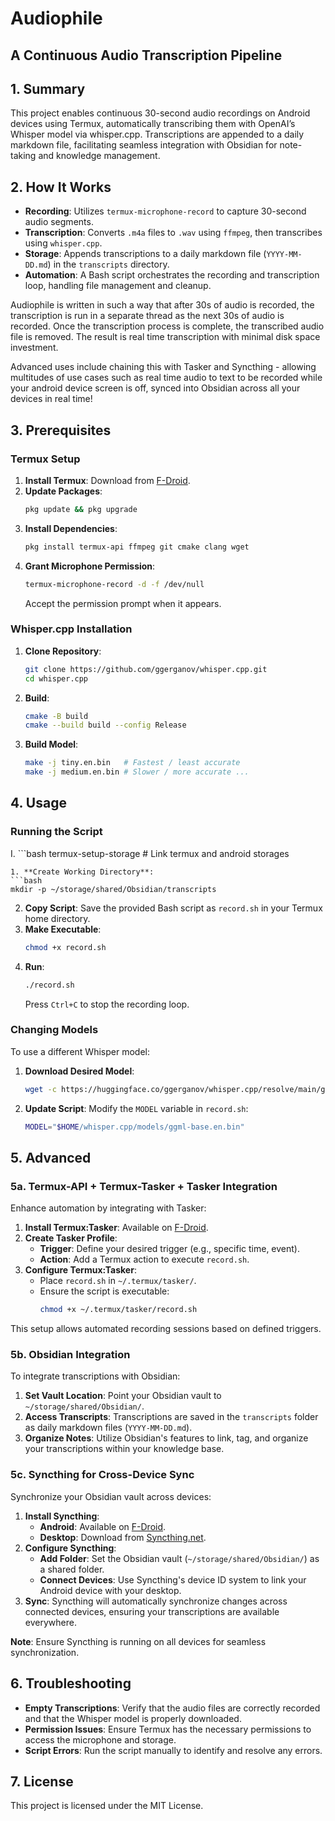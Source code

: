 # Audiophile

## A Continuous Audio Transcription Pipeline


## 1. Summary

This project enables continuous 30-second audio recordings on Android devices using Termux, automatically transcribing them with OpenAI’s Whisper model via whisper.cpp. Transcriptions are appended to a daily markdown file, facilitating seamless integration with Obsidian for note-taking and knowledge management.



## 2. How It Works

- **Recording**: Utilizes `termux-microphone-record` to capture 30-second audio segments.
- **Transcription**: Converts `.m4a` files to `.wav` using `ffmpeg`, then transcribes using `whisper.cpp`.
- **Storage**: Appends transcriptions to a daily markdown file (`YYYY-MM-DD.md`) in the `transcripts` directory.
- **Automation**: A Bash script orchestrates the recording and transcription loop, handling file management and cleanup.

Audiophile is written in such a way that after 30s of audio is recorded, the  transcription is run in a separate thread as the next 30s of audio is recorded. Once the transcription process is complete, the transcribed audio file is removed. The result is real time transcription with minimal disk space investment. 

Advanced uses include chaining this with Tasker and Syncthing - allowing multitudes of use cases such as  real time audio to text to be recorded while your android device screen is off, synced into Obsidian across all your devices in real time!


## 3. Prerequisites

### Termux Setup

1. **Install Termux**: Download from [F-Droid](https://f-droid.org/en/packages/com.termux/).
2. **Update Packages**:
   ```bash
   pkg update && pkg upgrade
   ```
3. **Install Dependencies**:
   ```bash
   pkg install termux-api ffmpeg git cmake clang wget
   ```
4. **Grant Microphone Permission**:
   ```bash
   termux-microphone-record -d -f /dev/null
   ```
   Accept the permission prompt when it appears.

### Whisper.cpp Installation

1. **Clone Repository**:
   ```bash
   git clone https://github.com/ggerganov/whisper.cpp.git
   cd whisper.cpp
   ```
   
2. **Build**:
   ```bash
   cmake -B build
   cmake --build build --config Release
   ```
   
3. **Build Model**:
   ```bash
   make -j tiny.en.bin   # Fastest / least accurate
   make -j medium.en.bin # Slower / more accurate ...

## 4. Usage

### Running the Script

I. ```bash
   termux-setup-storage # Link termux and android storages
   ```
1. **Create Working Directory**:
   ```bash
   mkdir -p ~/storage/shared/Obsidian/transcripts
   ```
2. **Copy Script**: Save the provided Bash script as `record.sh` in your Termux home directory.
3. **Make Executable**:
   ```bash
   chmod +x record.sh
   ```
4. **Run**:
   ```bash
   ./record.sh
   ```
   Press `Ctrl+C` to stop the recording loop.

### Changing Models

To use a different Whisper model:

1. **Download Desired Model**:
   ```bash
   wget -c https://huggingface.co/ggerganov/whisper.cpp/resolve/main/ggml-base.en.bin -P models/
   ```
2. **Update Script**: Modify the `MODEL` variable in `record.sh`:
   ```bash
   MODEL="$HOME/whisper.cpp/models/ggml-base.en.bin"
   ```

## 5. Advanced

### 5a. Termux-API + Termux-Tasker + Tasker Integration

Enhance automation by integrating with Tasker:

1. **Install Termux:Tasker**: Available on [F-Droid](https://f-droid.org/en/packages/com.termux.tasker/).
2. **Create Tasker Profile**:
   - **Trigger**: Define your desired trigger (e.g., specific time, event).
   - **Action**: Add a Termux action to execute `record.sh`.
3. **Configure Termux:Tasker**:
   - Place `record.sh` in `~/.termux/tasker/`.
   - Ensure the script is executable:
     ```bash
     chmod +x ~/.termux/tasker/record.sh
     ```

This setup allows automated recording sessions based on defined triggers.

### 5b. Obsidian Integration

To integrate transcriptions with Obsidian:

1. **Set Vault Location**: Point your Obsidian vault to `~/storage/shared/Obsidian/`.
2. **Access Transcripts**: Transcriptions are saved in the `transcripts` folder as daily markdown files (`YYYY-MM-DD.md`).
3. **Organize Notes**: Utilize Obsidian's features to link, tag, and organize your transcriptions within your knowledge base.

### 5c. Syncthing for Cross-Device Sync

Synchronize your Obsidian vault across devices:

1. **Install Syncthing**:
   - **Android**: Available on [F-Droid](https://f-droid.org/en/packages/com.nutomic.syncthingandroid/).
   - **Desktop**: Download from [Syncthing.net](https://syncthing.net/).
2. **Configure Syncthing**:
   - **Add Folder**: Set the Obsidian vault (`~/storage/shared/Obsidian/`) as a shared folder.
   - **Connect Devices**: Use Syncthing's device ID system to link your Android device with your desktop.
3. **Sync**: Syncthing will automatically synchronize changes across connected devices, ensuring your transcriptions are available everywhere.

**Note**: Ensure Syncthing is running on all devices for seamless synchronization.

## 6. Troubleshooting

- **Empty Transcriptions**: Verify that the audio files are correctly recorded and that the Whisper model is properly downloaded.
- **Permission Issues**: Ensure Termux has the necessary permissions to access the microphone and storage.
- **Script Errors**: Run the script manually to identify and resolve any errors.

## 7. License

This project is licensed under the MIT License.


